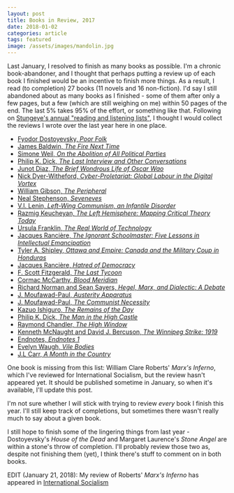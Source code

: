 ```yaml
---
layout: post
title: Books in Review, 2017
date: 2018-01-02
categories: article
tags: featured
image: /assets/images/mandolin.jpg
---
```


Last January, I resolved to finish as many books as possible. I'm a
chronic book-abandoner, and I thought that perhaps putting a review up
of each book I finished would be an incentive to finish more things. As
a result, I read (to completion) 27 books (11 novels and 16
non-fiction). I'd say I still abandoned about as many books as I
finished - some of them after only a few pages, but a few (which are
still weighing on me) within 50 pages of the end. The last 5% takes 95%
of the effort, or something like that. Following on [Stungeye's annual
"reading and listening
lists"](http://stungeye.com/archive/by_date/2017/03/25), I thought I
would collect the reviews I wrote over the last year here in one place.


* [Fyodor Dostoyevsky, *Poor
Folk*](https://redlibrarian.github.io/article/2017/01/07/dostoyevsky-poor-folk.html)
* [James Baldwin, *The Fire Next
Time*](https://redlibrarian.github.io/article/2017/01/17/baldwin-fire-next-time.html)
* [Simone Weil, *On the Abolition of All Political
Parties*](https://redlibrarian.github.io/article/2017/01/27/weil-and-pkd.html)
* [Philip K. Dick, *The Last Interview and Other
Conversations*](https://redlibrarian.github.io/article/2017/01/27/weil-and-pkd.html)
* [Junot Diaz, *The Brief Wondrous Life of Oscar
Wao*](https://redlibrarian.github.io/article/2017/02/12/oscar-wao.html)
* [Nick Dyer-Witheford, *Cyber-Proletariat: Global Labour in the Digital
Vortex*](https://redlibrarian.github.io/article/2017/03/14/dyer-witheford-cyber-proletariat.html)
* [William Gibson, *The
Peripheral*](https://redlibrarian.github.io/article/2017/04/18/peripheral-seveneves.html)
* [Neal Stephenson,
*Seveneves*](https://redlibrarian.github.io/article/2017/04/18/peripheral-seveneves.html)
* [V.I. Lenin, *Left-Wing Communism, an Infantile
Disorder*](https://redlibrarian.github.io/article/2017/04/23/left-wing-communism.html)
* [Razmig Keucheyan, *The Left Hemisphere: Mapping Critical Theory
Today*](https://redlibrarian.github.io/article/2017/05/08/the-left-hemisphere.html)
* [Ursula Franklin, *The Real World of
Technology*](https://redlibrarian.github.io/article/2017/05/14/franklin-real-world-of-technology.html)
* [Jacques Ranci&egrave;re, *The Ignorant Schoolmaster: Five Lessons in
Intellectual
Emancipation*](https://redlibrarian.github.io/article/2017/05/17/ranciere-ignorant-schoolmaster.html)
* [Tyler A. Shipley, *Ottawa and Empire: Canada and the Military Coup in
Honduras*](https://redlibrarian.github.io/article/2017/05/26/shipley-ottawa-and-empire.html)
* [Jacques Ranci&egrave;re, *Hatred of
Democracy*](https://redlibrarian.github.io/article/2017/06/03/ranciere-hatred-of-democracy.html)
* [F. Scott Fitzgerald, *The Last
Tycoon*](https://redlibrarian.github.io/article/2017/06/28/fitzgerald-and-mccarthy.html)
* [Cormac McCarthy, *Blood
Meridian*](https://redlibrarian.github.io/article/2017/06/28/fitzgerald-and-mccarthy.html)
* [Richard Norman and Sean Sayers, *Hegel, Marx, and Dialectic: A
Debate*](https://redlibrarian.github.io/article/2017/07/17/hegel-marx-dialectic.html)
* [J. Moufawad-Paul, *Austerity
Apparatus*](https://redlibrarian.github.io/article/2017/07/27/austerity-apparatus.html)
* [J. Moufawad-Paul, *The Communist
Necessity*](https://redlibrarian.github.io/article/2017/09/16/communist-necessity-review.html)
* [Kazuo Ishiguro,
*The Remains of the Day*](https://redlibrarian.github.io/article/2017/10/02/remains-of-the-day.html)
* [Philip K. Dick, *The Man in the High
Castle*](https://redlibrarian.github.io/article/2017/11/05/man-in-the-high-castle.html)
* [Raymond Chandler, *The High
Window*](https://redlibrarian.github.io/article/2017/11/18/the-high-window.html)
* [Kenneth McNaught and David J. Bercuson, *The Winnipeg Strike:
1919*](https://redlibrarian.github.io/article/2017/11/29/winnipeg-strike-1919.html)
* [Endnotes, *Endnotes
1*](https://redlibrarian.github.io/article/2017/12/13/review-endnotes-1.html)
* [Evelyn Waugh, *Vile
Bodies*](https://redlibrarian.github.io/article/2017/12/13/review-vile-bodies-month-country.html)
* [J.L Carr, *A Month in the
Country*](https://redlibrarian.github.io/article/2017/12/13/review-vile-bodies-month-country.html)

One book is missing from this list: William Clare Roberts' *Marx's
Inferno*, which I've reviewed for International Socialism, but the
review hasn't appeared yet. It should be published sometime in January,
so when it's available, I'll update this post.

I'm not sure whether I will stick with trying to review *every* book I
finish this year. I'll still keep track of completions, but sometimes
there wasn't really much to say about a given book.

I still hope to finish some of the lingering things from last year -
Dostoyevsky's *House of the Dead* and Margaret Laurence's *Stone Angel*
are within a stone's throw of completion. I'll probably review those two
as, despite not finishing them (yet), I think there's stuff to comment
on in both books.

EDIT (January 21, 2018): My review of Roberts' *Marx's Inferno* has
appeared in [International
Socialism](http://isj.org.uk/did-marx-base-capital-on-dantes-inferno/)
